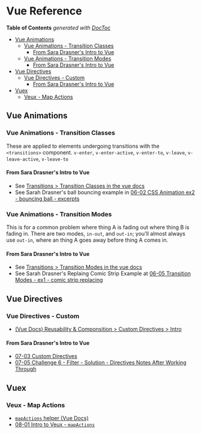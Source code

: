 # Vue Reference


<!-- START doctoc generated TOC please keep comment here to allow auto update -->
<!-- DON'T EDIT THIS SECTION, INSTEAD RE-RUN doctoc TO UPDATE -->
**Table of Contents**  *generated with [DocToc](https://github.com/thlorenz/doctoc)*

- [Vue Animations](#vue-animations)
  - [Vue Animations - Transition Classes](#vue-animations---transition-classes)
    - [From Sara Drasner's Intro to Vue](#from-sara-drasners-intro-to-vue)
  - [Vue Animations - Transition Modes](#vue-animations---transition-modes)
    - [From Sara Drasner's Intro to Vue](#from-sara-drasners-intro-to-vue-1)
- [Vue Directives](#vue-directives)
  - [Vue Directives - Custom](#vue-directives---custom)
    - [From Sara Drasner's Intro to Vue](#from-sara-drasners-intro-to-vue-2)
- [Vuex](#vuex)
  - [Veux - Map Actions](#veux---map-actions)

<!-- END doctoc generated TOC please keep comment here to allow auto update -->


## Vue Animations

### Vue Animations - Transition Classes
These are applied to elements undergoing transitions with the `<transitions>` component.
`v-enter`, `v-enter-active`, `v-enter-to`, `v-leave`, `v-leave-active`, `v-leave-to`

#### From Sara Drasner's Intro to Vue
* See [Transitions > Transition Classes in the vue docs](https://vuejs.org/v2/guide/transitions.html#Transition-Classes)
* See Sarah Drasner's ball bouncing example in [06-02 CSS Animation ex2 - bouncing ball - excerpts](./sara_drasner_intro_to_vue/06_animations.md#06-02-css-animation-ex2---bouncing-ball---excerpts)

### Vue Animations - Transition Modes
This is for a common problem where thing A is fading out where thing B is fading in.
There are two modes, `in-out`, and `out-in`; you'll almost always use `out-in`, where an thing A goes away before thing A comes in.

#### From Sara Drasner's Intro to Vue
* See [Transitions > Transition Modes in the vue docs](https://vuejs.org/v2/guide/transitions.html#Transition-Modes)
* See Sarah Drasner's Replaing Comic Strip Example at [06-05 Transition Modes - ex1 - comic strip replacing](./sara_drasner_intro_to_vue/06_animations.md#06-05-transition-modes---ex1---comic-strip-replacing)

## Vue Directives

### Vue Directives - Custom
* [(Vue Docs) Reusability & Componsition > Custom Directives > Intro](https://vuejs.org/v2/guide/custom-directive.html)

#### From Sara Drasner's Intro to Vue
* [07-03 Custom Directives](./sara_drasner_intro_to_vue/07_filters_mixins_directives.md#07-03-custom-directives)
* [07-05 Challenge 6 - Filter - Solution - Directives Notes After Working Through](./sara_drasner_intro_to_vue/07_filters_mixins_directives.md#07-05-challenge-6---filter---solution---directives-notes-after-working-through)

## Vuex

### Veux - Map Actions
* [`mapActions` helper (Vue Docs)](https://vuex.vuejs.org/guide/actions.html#dispatching-actions-in-components)
* [08-01 Intro to Veux - `mapActions`](./sara_drasner_intro_to_vue/08_veux.md#08-01-intro-to-veux---mapactions)
